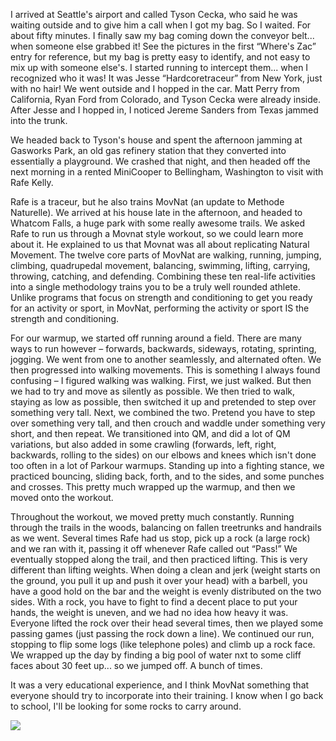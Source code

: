 I arrived at Seattle's airport and called Tyson Cecka, who said he was waiting outside and to give him a call when I got my bag. So I waited. For about fifty minutes. I finally saw my bag coming down the conveyor belt... when someone else grabbed it! See the pictures in the first “Where's Zac” entry for reference, but my bag is pretty easy to identify, and not easy to mix up with someone else's. I started running to intercept them... when I recognized who it was! It was Jesse “Hardcoretraceur” from New York, just with no hair! We went outside and I hopped in the car. Matt Perry from California, Ryan Ford from Colorado, and Tyson Cecka were already inside. After Jesse and I hopped in, I noticed Jereme Sanders from Texas jammed into the trunk.

We headed back to Tyson's house and spent the afternoon jamming at Gasworks Park, an old gas refinery station that they converted into essentially a playground. We crashed that night, and then headed off the next morning in a rented MiniCooper to Bellingham, Washington to visit with Rafe Kelly.

Rafe is a traceur, but he also trains MovNat (an update to Methode Naturelle). We arrived at his house late in the afternoon, and headed to Whatcom Falls, a huge park with some really awesome trails. We asked Rafe to run us through a Movnat style workout, so we could learn more about it. He explained to us that Movnat was all about replicating Natural Movement. The twelve core parts of MovNat are walking, running, jumping, climbing, quadrupedal movement, balancing, swimming, lifting, carrying, throwing, catching, and defending. Combining these ten real-life activities into a single methodology trains you to be a truly well rounded athlete. Unlike programs that focus on strength and conditioning to get you ready for an activity or sport, in MovNat, performing the activity or sport IS the strength and conditioning.

For our warmup, we started off running around a field. There are many ways to run however – forwards, backwards, sideways, rotating, sprinting, jogging. We went from one to another seamlessly, and alternated often. We then progressed into walking movements. This is something I always found confusing – I figured walking was walking. First, we just walked. But then we had to try and move as silently as possible. We then tried to walk, staying as low as possible, then switched it up and pretended to step over something very tall. Next, we combined the two. Pretend you have to step over something very tall, and then crouch and waddle under something very short, and then repeat. We transitioned into QM, and did a lot of QM variations, but also added in some crawling (forwards, left, right, backwards, rolling to the sides) on our elbows and knees which isn't done too often in a lot of Parkour warmups. Standing up into a fighting stance, we practiced bouncing, sliding back, forth, and to the sides, and some punches and crosses. This pretty much wrapped up the warmup, and then we moved onto the workout.

Throughout the workout, we moved pretty much constantly. Running through the trails in the woods, balancing on fallen treetrunks and handrails as we went. Several times Rafe had us stop, pick up a rock (a large rock) and we ran with it, passing it off whenever Rafe called out “Pass!” We eventually stopped along the trail, and then practiced lifting. This is very different than lifting weights. When doing a clean and jerk (weight starts on the ground, you pull it up and push it over your head) with a barbell, you have a good hold on the bar and the weight is evenly distributed on the two sides. With a rock, you have to fight to find a decent place to put your hands, the weight is uneven, and we had no idea how heavy it was. Everyone lifted the rock over their head several times, then we played some passing games (just passing the rock down a line). We continued our run, stopping to flip some logs (like telephone poles) and climb up a rock face. We wrapped up the day by finding a big pool of water nxt to some cliff faces about 30 feet up... so we jumped off. A bunch of times.

It was a very educational experience, and I think MovNat something that everyone should try to incorporate into their training. I know when I go back to school, I'll be looking for some rocks to carry around.

![](http://www.americanparkour.com/teamapk/Happydud/Pictures/Trip/Seattle/GroupShot.jpg)